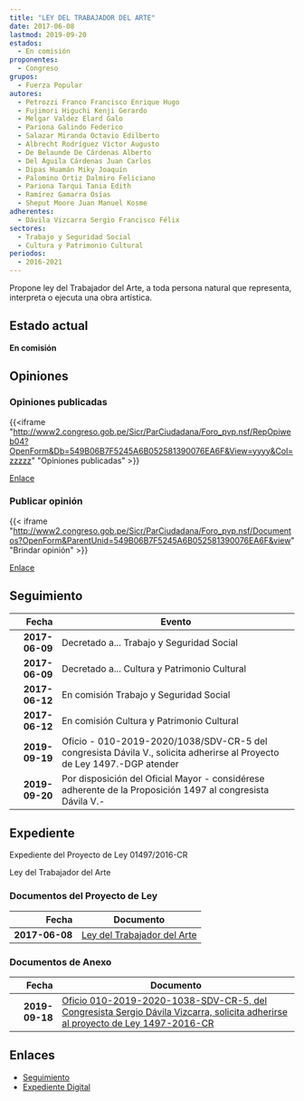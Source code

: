 ```yaml
---
title: "LEY DEL TRABAJADOR DEL ARTE"
date: 2017-06-08
lastmod: 2019-09-20
estados: 
  - En comisión
proponentes: 
  - Congreso
grupos: 
  - Fuerza Popular
autores: 
  - Petrozzi Franco Francisco Enrique Hugo
  - Fujimori Higuchi Kenji Gerardo
  - Melgar Valdez Elard Galo
  - Pariona Galindo Federico
  - Salazar Miranda Octavio Edilberto
  - Albrecht Rodríguez Víctor Augusto
  - De Belaunde De Cárdenas Alberto
  - Del Águila Cárdenas Juan Carlos
  - Dipas Huamán Miky Joaquín
  - Palomino Ortiz Dalmiro Feliciano
  - Pariona Tarqui Tania Edith
  - Ramírez Gamarra Osías
  - Sheput Moore Juan Manuel Kosme
adherentes: 
  - Dávila Vizcarra Sergio Francisco Félix
sectores: 
  - Trabajo y Seguridad Social
  - Cultura y Patrimonio Cultural
periodos: 
  - 2016-2021
---
```


Propone ley del Trabajador del Arte, a toda persona natural que representa, interpreta o ejecuta una obra artística.


## Estado actual

**En comisión**

## Opiniones

### Opiniones publicadas

{{<iframe "http://www2.congreso.gob.pe/Sicr/ParCiudadana/Foro_pvp.nsf/RepOpiweb04?OpenForm&Db=549B06B7F5245A6B052581390076EA6F&View=yyyy&Col=zzzzz" "Opiniones publicadas" >}}

[Enlace](http://www2.congreso.gob.pe/Sicr/ParCiudadana/Foro_pvp.nsf/RepOpiweb04?OpenForm&Db=549B06B7F5245A6B052581390076EA6F&View=yyyy&Col=zzzzz)
### Publicar opinión

{{< iframe "http://www2.congreso.gob.pe/Sicr/ParCiudadana/Foro_pvp.nsf/Documentos?OpenForm&ParentUnid=549B06B7F5245A6B052581390076EA6F&view" "Brindar opinión" >}}

[Enlace](http://www2.congreso.gob.pe/Sicr/ParCiudadana/Foro_pvp.nsf/Documentos?OpenForm&ParentUnid=549B06B7F5245A6B052581390076EA6F&view)

## Seguimiento

| Fecha | Evento |
|------:|--------|
| **2017-06-09** | Decretado a... Trabajo y Seguridad Social|
| **2017-06-09** | Decretado a... Cultura y Patrimonio Cultural|
| **2017-06-12** | En comisión Trabajo y Seguridad Social|
| **2017-06-12** | En comisión Cultura y Patrimonio Cultural|
| **2019-09-19** | Oficio - 010-2019-2020/1038/SDV-CR-5 del congresista Dávila V., solicita adherirse al Proyecto de Ley 1497.-DGP atender|
| **2019-09-20** | Por disposición del Oficial Mayor - considérese adherente de la Proposición 1497 al congresista Dávila V.-|


## Expediente

Expediente del Proyecto de Ley 01497/2016-CR

Ley del Trabajador del Arte


### Documentos del Proyecto de Ley

| Fecha | Documento |
|------:|--------|
| **2017-06-08** | [Ley del Trabajador del Arte](http://www.leyes.congreso.gob.pe/Documentos/2016_2021/Proyectos_de_Ley_y_de_Resoluciones_Legislativas/PL0149720170608.pdf) |

### Documentos de Anexo

| Fecha | Documento |
|------:|--------|
| **2019-09-18** | [Oficio 010-2019-2020-1038-SDV-CR-5, del Congresista Sergio Dávila Vizcarra, solicita adherirse al proyecto de Ley 1497-2016-CR](http://www.leyes.congreso.gob.pe/Documentos/2016_2021/Adhesiones/Proyectos_de_Ley/OFICIO-010-2019-2020-1038-SDV-CR-5.pdf) |

## Enlaces 

- [Seguimiento](http://www2.congreso.gob.pe/Sicr/TraDocEstProc/CLProLey2016.nsf/f7fff46988ca05b1052578e100829cc7/61a75e623cde49550525813a00001966?OpenDocument)
- [Expediente Digital](http://www2.congreso.gob.pehttp://www2.congreso.gob.pe/Sicr/TraDocEstProc/CLProLey2016.nsf/f7fff46988ca05b1052578e100829cc7/61a75e623cde49550525813a00001966?OpenDocument&Click=05257FB7005EB655.eb71d0cf91d8294e05256cdf006b5706/$Body/0.1C6C)
